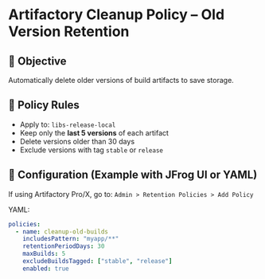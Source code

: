 # Artifactory Cleanup Policy – Old Version Retention

## 🎯 Objective
Automatically delete older versions of build artifacts to save storage.

## 🧾 Policy Rules

- Apply to: `libs-release-local`
- Keep only the **last 5 versions** of each artifact
- Delete versions older than 30 days
- Exclude versions with tag `stable` or `release`

## 🔧 Configuration (Example with JFrog UI or YAML)

If using Artifactory Pro/X, go to:
`Admin > Retention Policies > Add Policy`

YAML:
```yaml
policies:
  - name: cleanup-old-builds
    includesPattern: "myapp/**"
    retentionPeriodDays: 30
    maxBuilds: 5
    excludeBuildsTagged: ["stable", "release"]
    enabled: true
